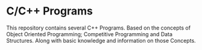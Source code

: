 # C/C++ Programs
This repository contains several C++ Programs.
Based on the concepts of Object Oriented Programming; Competitive Programming and Data Structures.
Along with basic knowledge and information on those Concepts.
